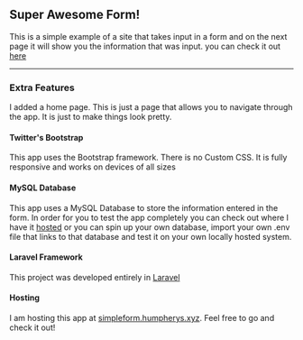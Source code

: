 ## Super Awesome Form!

This is a simple example of a site that takes input in a form and on the next page it will show you the information that was input.
you can check it out [here](http://simpleform.humpherys.xyz)

---------

### Extra Features

I added a home page. This is just a page that allows you to navigate through the app. It is just to make things look pretty.

#### Twitter's Bootstrap

This app uses the Bootstrap framework. There is no Custom CSS. It is fully responsive and works on devices of all sizes

#### MySQL Database

This app uses a MySQL Database to store the information entered in the form. In order for you to test the app completely you can check out where I have it [hosted](http://simpleform.humpherys.xyz) or you can spin up your own database, import your own .env file that links to that database and test it on your own locally hosted system.

#### Laravel Framework

This project was developed entirely in [Laravel](http://laravel.com)

#### Hosting

I am hosting this app at [simpleform.humpherys.xyz](http://simpleform.humpherys.xyz). Feel free to go and check it out!

